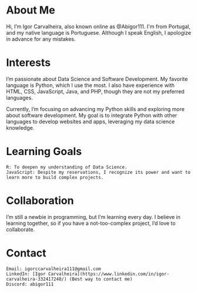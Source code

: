 # About Me

Hi, I’m Igor Carvalheira, also known online as @Abigor111. I'm from Portugal, and my native language is Portuguese. Although I speak English, I apologize in advance for any mistakes.
# Interests

I’m passionate about Data Science and Software Development. My favorite language is Python, which I use the most. I also have experience with HTML, CSS, JavaScript, Java, and PHP, though they are not my preferred languages.

Currently, I’m focusing on advancing my Python skills and exploring more about software development. My goal is to integrate Python with other languages to develop websites and apps, leveraging my data science knowledge.
# Learning Goals

    R: To deepen my understanding of Data Science.
    JavaScript: Despite my reservations, I recognize its power and want to learn more to build complex projects.

# Collaboration

I’m still a newbie in programming, but I’m learning every day. I believe in learning together, so if you have a not-too-complex project, I’d love to collaborate.
# Contact

    Email: igorccarvalheira111@gmail.com
    LinkedIn: [Igor Carvalheira](https://www.linkedin.com/in/igor-carvalheira-332417240/) (Best way to contact me)
    Discord: abigor111


<!---
Abigor111/Abigor111 is a ✨ special ✨ repository because its `README.md` (this file) appears on your GitHub profile.
You can click the Preview link to take a look at your changes.
--->
